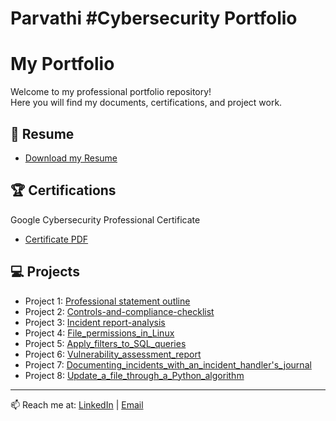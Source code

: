 # Parvathi #Cybersecurity Portfolio 
# My Portfolio

Welcome to my professional portfolio repository!  
Here you will find my documents, certifications, and project work.

## 📄 Resume
- [Download my Resume](PARVATHI_RESUME_CYBERSECURITY.pdf)

## 🏆 Certifications
Google Cybersecurity Professional Certificate
- [Certificate PDF]("Certifications/Coursera_R7ZLY7J57A88.pdf")

## 💻 Projects
- Project 1: [Professional statement outline](portfolio_projects/1_Professional_statement_outline.docx)
- Project 2: [Controls-and-compliance-checklist](portfolio_projects/2_PARVATHI_Controls_and_compliance_checklist.docx)
- Project 3: [Incident report-analysis](portfolio_projects/3_Incident_report_analysis.docx)
- Project 4: [File_permissions_in_Linux](portfolio_projects/4_File_permissions_in_Linux.docx)
- Project 5: [Apply_filters_to_SQL_queries](portfolio_projects/5_Apply_filters_to_SQL_queries.docx)
- Project 6: [Vulnerability_assessment_report](portfolio_projects/6_Vulnerability_assessment_report.docx)
- Project 7: [Documenting_incidents_with_an_incident_handler's_journal](portfolio_projects/7_Documenting_incidents_with_an_incident_handler's_journal.docx)
- Project 8: [Update_a_file_through_a_Python_algorithm](portfolio_projects/8_Update_a_file_through_a_Python_algorithm.docx)
---
📫 Reach me at: [ LinkedIn](https://linkedin.com/in/yourprofile) | [Email](mailto:youremail@example.com)
